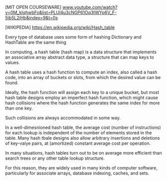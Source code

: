 [MIT OPEN COURSEWARE]
www.youtube.com/watch?v=0M_kIqhwbFo&list=PLUl4u3cNGP61Oq3tWYp6V_F-5jb5L2iHb&index=9&t=0s

[WIKIPEDIA]
https://en.wikipedia.org/wiki/Hash_table

Every type of database uses some form of hashing
Dictionary and HashTable are the same thing

In computing, a hash table (hash map) is a data structure that implements an associative array abstract data type, a structure that can map keys to values.

A hash table uses a hash function to compute an index, also called a hash code, into an array of buckets or slots, from which the desired value can be found.

Ideally, the hash function will assign each key to a unique bucket, but most hash table designs employ an imperfect hash function, which might cause hash collisions where the hash function generates the same index for more than one key.

Such collisions are always accommodated in some way.

In a well-dimesnioned hash table, the average cost (number of instructions) for each lookup is independent of the number of elements stored in the table. Many hash tbale designs also allow arbitrary insertions and deletions of key-valye pairs, at (amortized) constant average cost per operation.

In many situations, hash tables turn out to be on average more efficient than search trees or any other table lookup structure.

For this reason, they are widely used in many kinds of computer software, particularly for associate arrays, database indexing, caches, and sets.
